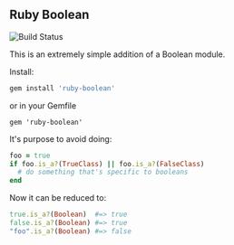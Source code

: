 ## Ruby Boolean

![Build Status](https://travis-ci.org/yez/ruby-boolean.svg?branch=master)

This is an extremely simple addition of a Boolean module.

Install:

```ruby
gem install 'ruby-boolean'
```

or in your Gemfile

```
gem 'ruby-boolean'
```

It's purpose to avoid doing:

```ruby
foo = true
if foo.is_a?(TrueClass) || foo.is_a?(FalseClass)
  # do something that's specific to booleans
end
```

Now it can be reduced to:

```ruby
true.is_a?(Boolean)  #=> true
false.is_a?(Boolean) #=> true
"foo".is_a?(Boolean) #=> false
```
